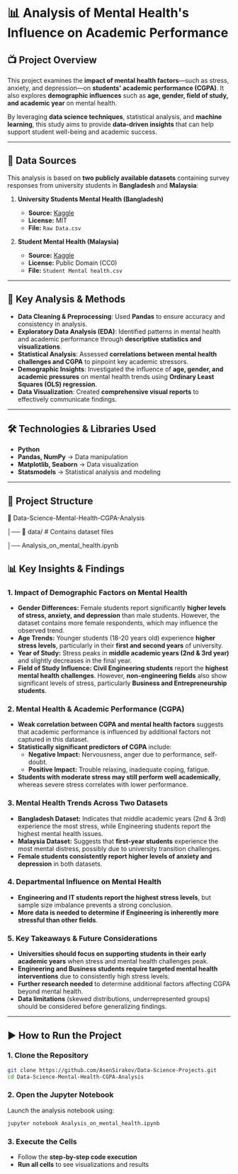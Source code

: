 # 📊 Analysis of Mental Health's Influence on Academic Performance  

## 📺 Project Overview  
This project examines the **impact of mental health factors**—such as stress, anxiety, and depression—on **students' academic performance (CGPA)**. It also explores **demographic influences** such as **age, gender, field of study, and academic year** on mental health.  

By leveraging **data science techniques**, statistical analysis, and **machine learning**, this study aims to provide **data-driven insights** that can help support student well-being and academic success.  

---

## 📂 Data Sources  
This analysis is based on **two publicly available datasets** containing survey responses from university students in **Bangladesh** and **Malaysia**:  

1. **University Students Mental Health (Bangladesh)**  
   - **Source:** [Kaggle](https://www.kaggle.com/datasets/mohsenzergani/bangladeshi-university-students-mental-health)  
   - **License:** MIT  
   - **File:** `Raw Data.csv`  

2. **Student Mental Health (Malaysia)**  
   - **Source:** [Kaggle](https://www.kaggle.com/datasets/shariful07/student-mental-health)  
   - **License:** Public Domain (CC0)  
   - **File:** `Student Mental health.csv`  

---

## 🚀 Key Analysis & Methods  
- **Data Cleaning & Preprocessing**: Used **Pandas** to ensure accuracy and consistency in analysis.
- **Exploratory Data Analysis (EDA)**: Identified patterns in mental health and academic performance through **descriptive statistics and visualizations**.
- **Statistical Analysis**: Assessed **correlations between mental health challenges and CGPA** to pinpoint key academic stressors.
- **Demographic Insights**: Investigated the influence of **age, gender, and academic pressures** on mental health trends using **Ordinary Least Squares (OLS) regression**.
- **Data Visualization**: Created **comprehensive visual reports** to effectively communicate findings.

---

## 🛠️ Technologies & Libraries Used
- **Python**
- **Pandas, NumPy** → Data manipulation
- **Matplotlib, Seaborn** → Data visualization
- **Statsmodels** → Statistical analysis and modeling

---
## 📂 Project Structure  
📂 Data-Science-Mental-Health-CGPA-Analysis

│── 📂 data/ # Contains dataset files

│── Analysis_on_mental_health.ipynb

## 📊 Key Insights & Findings  

### **1. Impact of Demographic Factors on Mental Health**
- **Gender Differences:** Female students report significantly **higher levels of stress, anxiety, and depression** than male students. However, the dataset contains more female respondents, which may influence the observed trend.
- **Age Trends:** Younger students (18-20 years old) experience **higher stress levels**, particularly in their **first and second years** of university.
- **Year of Study:** Stress peaks in **middle academic years (2nd & 3rd year)** and slightly decreases in the final year.
- **Field of Study Influence:** **Civil Engineering students** report the **highest mental health challenges**. However, **non-engineering fields** also show significant levels of stress, particularly **Business and Entrepreneurship students**.

### **2. Mental Health & Academic Performance (CGPA)**
- **Weak correlation between CGPA and mental health factors** suggests that academic performance is influenced by additional factors not captured in this dataset.
- **Statistically significant predictors of CGPA** include:
  - **Negative Impact:** Nervousness, anger due to performance, self-doubt.
  - **Positive Impact:** Trouble relaxing, inadequate coping, fatigue.
- **Students with moderate stress may still perform well academically**, whereas severe stress correlates with lower performance.

### **3. Mental Health Trends Across Two Datasets**
- **Bangladesh Dataset:** Indicates that middle academic years (2nd & 3rd) experience the most stress, while Engineering students report the highest mental health issues.
- **Malaysia Dataset:** Suggests that **first-year students** experience the most mental distress, possibly due to university transition challenges.
- **Female students consistently report higher levels of anxiety and depression** in both datasets.

### **4. Departmental Influence on Mental Health**
- **Engineering and IT students report the highest stress levels**, but sample size imbalance prevents a strong conclusion.
- **More data is needed to determine if Engineering is inherently more stressful than other fields**.

### **5. Key Takeaways & Future Considerations**
- **Universities should focus on supporting students in their early academic years** when stress and mental health challenges peak.
- **Engineering and Business students require targeted mental health interventions** due to consistently high stress levels.
- **Further research needed** to determine additional factors affecting CGPA beyond mental health.
- **Data limitations** (skewed distributions, underrepresented groups) should be considered before generalizing findings.

---
## ▶️ How to Run the Project
### **1. Clone the Repository**
```bash
git clone https://github.com/AsenSirakov/Data-Science-Projects.git
cd Data-Science-Mental-Health-CGPA-Analysis
```

### **2. Open the Jupyter Notebook**
Launch the analysis notebook using:
```bash
jupyter notebook Analysis_on_mental_health.ipynb
```

### **3. Execute the Cells**
- Follow the **step-by-step code execution**
- **Run all cells** to see visualizations and results
